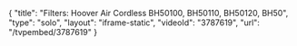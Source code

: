 {
    "title": "Filters: Hoover Air Cordless BH50100, BH50110, BH50120, BH50",
    "type": "solo",
    "layout": "iframe-static",
    "videoId": "3787619",
    "url": "\/tvpembed\/3787619"
}